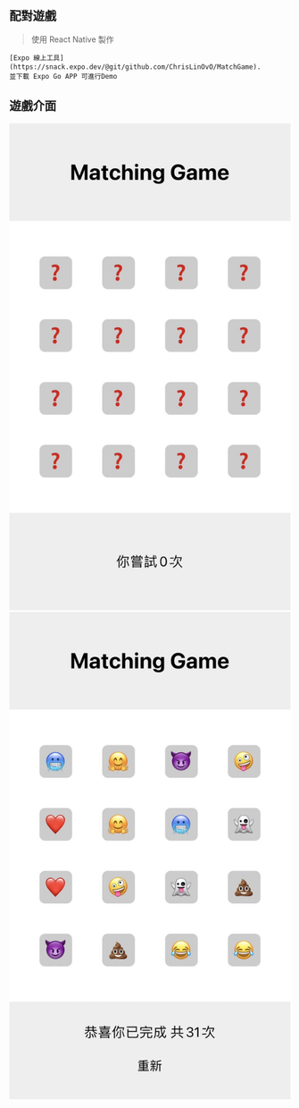 ## 配對遊戲

> 使用 React Native 製作
```
[Expo 線上工具](https://snack.expo.dev/@git/github.com/ChrisLinOvO/MatchGame).
並下載 Expo Go APP 可進行Demo
```

## 遊戲介面

![image](./match1.jpg)
![image](./match2.jpg)
